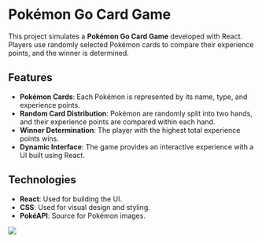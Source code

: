 # Pokémon Go Card Game

This project simulates a **Pokémon Go Card Game** developed with React. Players use randomly selected Pokémon cards to compare their experience points, and the winner is determined.

## Features

- **Pokémon Cards**: Each Pokémon is represented by its name, type, and experience points.
- **Random Card Distribution**: Pokémon are randomly split into two hands, and their experience points are compared within each hand.
- **Winner Determination**: The player with the highest total experience points wins.
- **Dynamic Interface**: The game provides an interactive experience with a UI built using React.

## Technologies

- **React**: Used for building the UI.
- **CSS**: Used for visual design and styling.
- **PokéAPI**: Source for Pokémon images.


![](poke.gif)